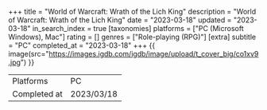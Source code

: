 +++
title = "World of Warcraft: Wrath of the Lich King"
description = "World of Warcraft: Wrath of the Lich King"
date = "2023-03-18"
updated = "2023-03-18"
in_search_index = true
[taxonomies]
platforms = ["PC (Microsoft Windows), Mac"]
rating = []
genres = ["Role-playing (RPG)"]
[extra]
subtitle = "PC"
completed_at = "2023-03-18"
+++
{{ image(src="https://images.igdb.com/igdb/image/upload/t_cover_big/co1xv9.jpg") }}

|              |            |
| ------------ | ---------- |
| Platforms    | PC |
| Completed at | 2023/03/18 |

